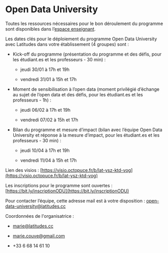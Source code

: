 # Open Data University

Toutes les ressources nécessaires pour le bon déroulement du programme sont disponibles dans l’[espace enseignant](https://latitudes.notion.site/Saison-3-Je-mets-en-place-le-programme-de-l-Open-Data-University-dans-mon-tablissement-Guide-pr-4c4c601e1269470cb61d34ce6f9dd985).

Les dates clés pour le déploiement du programme Open Data University avec Latitudes dans votre établissement (4 groupes) sont :

- Kick-off du programme (présentation du programme et des défis, pour les étudiant.es et les professeurs - 30 min) : 
	
	- jeudi 30/01 à 17h et 19h
	
	- vendredi 31/01 à 15h et 17h
    
- Moment de sensibilisation à l’open data (moment privilégié d’échange au sujet de l’open data et des défis, pour les étudiant.es et les professeurs - 1h) :
	
	- jeudi 06/02 à 17h et 19h
	
	- vendredi 07/02 à 15h et 17h
    
- Bilan du programme et mesure d’impact (bilan avec l’équipe Open Data University et réponse à la mesure d’impact, pour les étudiant.es et les professeurs - 30 min) :

	- jeudi 10/04 à 17h et 19h
	
	- vendredi 11/04 à 15h et 17h

Lien des visios : [https://visio.octopuce.fr/b/lat-ysz-ktd-vog](https://visio.octopuce.fr/b/lat-ysz-ktd-vog)

Les inscriptions pour le programme sont ouvertes : [https://bit.ly/inscriptionODU](https://bit.ly/inscriptionODU)

Pour contacter l’équipe, cette adresse mail est à votre disposition : [open-data-university@latitudes.cc](open-data-university@latitudes.cc)

Coordonnées de l'organisatrice : 

- [marie@latitudes.cc](marie@latitudes.cc)

- [marie.couve@gmail.com](marie.couve@gmail.com)

- +33 6 68 14 61 10